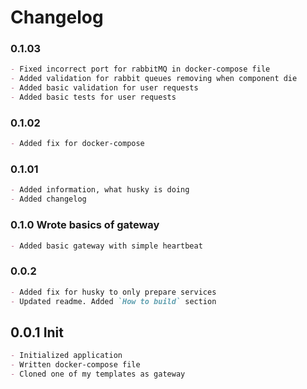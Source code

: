 # Changelog

### 0.1.03

```markdown
- Fixed incorrect port for rabbitMQ in docker-compose file
- Added validation for rabbit queues removing when component die
- Added basic validation for user requests
- Added basic tests for user requests
```

### 0.1.02

```markdown
- Added fix for docker-compose
```

### 0.1.01

```markdown
- Added information, what husky is doing
- Added changelog
```

### 0.1.0 Wrote basics of gateway

```markdown
- Added basic gateway with simple heartbeat
```

### 0.0.2

```markdown
- Added fix for husky to only prepare services
- Updated readme. Added `How to build` section
```

## 0.0.1 Init

```markdown
- Initialized application
- Written docker-compose file
- Cloned one of my templates as gateway
```
